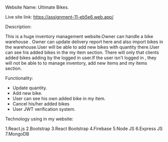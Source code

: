 Website Name: Ultimate Bikes.

Live site link: https://assignment-11-eb5e6.web.app/

Dwscription:

This is a huge inventory management website.Owner can handle a bike warehouse . Owner can update delivery report here and also import bikes in the warehouse.User will be able to add new bikes with quantity there.User can see his added bikes in the my item section. There will only that clients added bikes adding by the logged in user.If the user isn't logged in , they will not be able to to manage inventory, add new items and my items section.

Functionality:
- Update quantity.
- Add new bike.
- User can see his own added bike in my item.
- Cancel his/her added bikes
- User JWT verification system.

Technology using in my website:

1.React.js
 2.Bootstrap 
 3.React Bootstrap
  4.Firebase
   5.Node JS
    6.Express JS 
    7.MongoDB